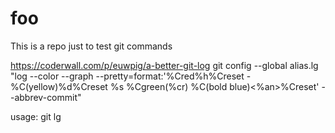 # foo
This is a repo just to test git commands

https://coderwall.com/p/euwpig/a-better-git-log
git config --global alias.lg "log --color --graph --pretty=format:'%Cred%h%Creset -%C(yellow)%d%Creset %s %Cgreen(%cr) %C(bold blue)<%an>%Creset' --abbrev-commit"

usage:
git lg
